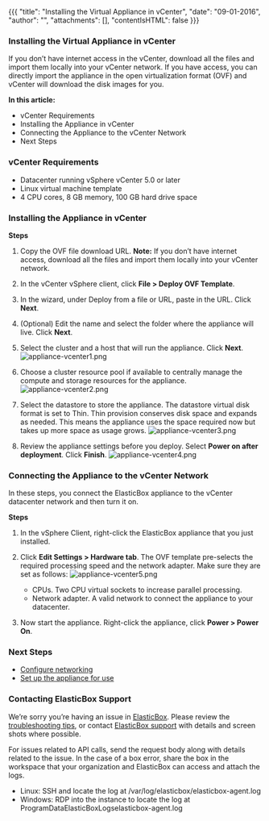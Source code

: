 {{{
"title": "Installing the Virtual Appliance in vCenter",
"date": "09-01-2016",
"author": "",
"attachments": [],
"contentIsHTML": false
}}}

### Installing the Virtual Appliance in vCenter
If you don’t have internet access in the vCenter, download all the files and import them locally into your vCenter network. If you have access, you can directly import the appliance in the open virtualization format (OVF) and vCenter will download the disk images for you.

**In this article:**
* vCenter Requirements
* Installing the Appliance in vCenter
* Connecting the Appliance to the vCenter Network
* Next Steps

### vCenter Requirements
* Datacenter running vSphere vCenter 5.0 or later
* Linux virtual machine template
* 4 CPU cores, 8 GB memory, 100 GB hard drive space

### Installing the Appliance in vCenter
**Steps**
1. Copy the OVF file download URL.
   **Note:** If you don’t have internet access, download all the files and import them locally into your vCenter network.
2. In the vCenter vSphere client, click **File > Deploy OVF Template**.
3. In the wizard, under Deploy from a file or URL, paste in the URL. Click **Next**.
4. (Optional) Edit the name and select the folder where the appliance will live. Click **Next**.
5. Select the cluster and a host that will run the appliance. Click **Next**.
   ![appliance-vcenter1.png](../images/ElasticBox/appliance-vcenter1.png)

6. Choose a cluster resource pool if available to centrally manage the compute and storage resources for the appliance.
   ![appliance-vcenter2.png](../images/ElasticBox/appliance-vcenter2.png)

7. Select the datastore to store the appliance. The datastore virtual disk format is set to Thin. Thin provision conserves disk space and expands as needed. This means the appliance uses the space required now but takes up more space as usage grows.
   ![appliance-vcenter3.png](../images/ElasticBox/appliance-vcenter3.png)

8. Review the appliance settings before you deploy. Select **Power on after deployment**. Click **Finish**.
   ![appliance-vcenter4.png](../images/ElasticBox/appliance-vcenter4.png)

### Connecting the Appliance to the vCenter Network
In these steps, you connect the ElasticBox appliance to the vCenter datacenter network and then turn it on.

**Steps**
1. In the vSphere Client, right-click the ElasticBox appliance that you just installed.
2. Click **Edit Settings > Hardware tab**. The OVF template pre-selects the required processing speed and the network adapter. Make sure they are set as follows:
   ![appliance-vcenter5.png](../images/ElasticBox/appliance-vcenter5.png)

   * CPUs. Two CPU virtual sockets to increase parallel processing.
   * Network adapter. A valid network to connect the appliance to your datacenter.

3. Now start the appliance. Right-click the appliance, click **Power > Power On**.

### Next Steps
* [Configure networking](./appliance-networking.md)
* [Set up the appliance for use](./appliance-initialsetup.md)

### Contacting ElasticBox Support
We’re sorry you’re having an issue in [ElasticBox](https://www.ctl.io/elasticbox/). Please review the [troubleshooting tips](./troubleshooting-tips.md), or contact [ElasticBox support](mailto:support@elasticbox.com) with details and screen shots where possible.

For issues related to API calls, send the request body along with details related to the issue. In the case of a box error, share the box in the workspace that your organization and ElasticBox can access and attach the logs.
* Linux: SSH and locate the log at /var/log/elasticbox/elasticbox-agent.log
* Windows: RDP into the instance to locate the log at ProgramDataElasticBoxLogselasticbox-agent.log
